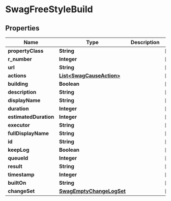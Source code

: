 
# SwagFreeStyleBuild

## Properties
Name | Type | Description | Notes
------------ | ------------- | ------------- | -------------
**propertyClass** | **String** |  |  [optional]
**r_number** | **Integer** |  |  [optional]
**url** | **String** |  |  [optional]
**actions** | [**List&lt;SwagCauseAction&gt;**](SwagCauseAction.md) |  |  [optional]
**building** | **Boolean** |  |  [optional]
**description** | **String** |  |  [optional]
**displayName** | **String** |  |  [optional]
**duration** | **Integer** |  |  [optional]
**estimatedDuration** | **Integer** |  |  [optional]
**executor** | **String** |  |  [optional]
**fullDisplayName** | **String** |  |  [optional]
**id** | **String** |  |  [optional]
**keepLog** | **Boolean** |  |  [optional]
**queueId** | **Integer** |  |  [optional]
**result** | **String** |  |  [optional]
**timestamp** | **Integer** |  |  [optional]
**builtOn** | **String** |  |  [optional]
**changeSet** | [**SwagEmptyChangeLogSet**](SwagEmptyChangeLogSet.md) |  |  [optional]



